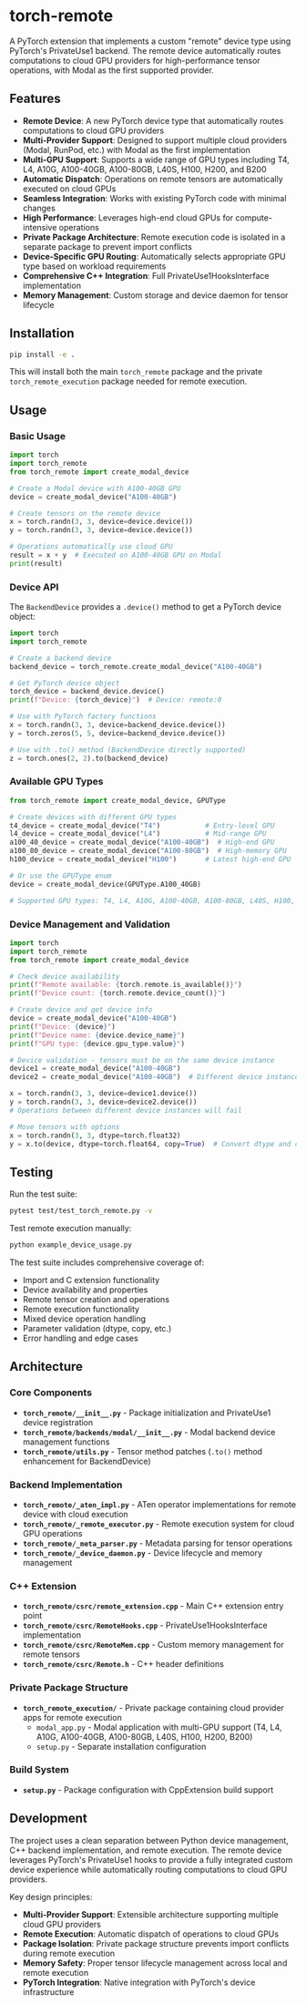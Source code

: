 # torch-remote

A PyTorch extension that implements a custom "remote" device type using PyTorch's PrivateUse1 backend. The remote device automatically routes computations to cloud GPU providers for high-performance tensor operations, with Modal as the first supported provider.

## Features

- **Remote Device**: A new PyTorch device type that automatically routes computations to cloud GPU providers
- **Multi-Provider Support**: Designed to support multiple cloud providers (Modal, RunPod, etc.) with Modal as the first implementation
- **Multi-GPU Support**: Supports a wide range of GPU types including T4, L4, A10G, A100-40GB, A100-80GB, L40S, H100, H200, and B200
- **Automatic Dispatch**: Operations on remote tensors are automatically executed on cloud GPUs
- **Seamless Integration**: Works with existing PyTorch code with minimal changes
- **High Performance**: Leverages high-end cloud GPUs for compute-intensive operations
- **Private Package Architecture**: Remote execution code is isolated in a separate package to prevent import conflicts
- **Device-Specific GPU Routing**: Automatically selects appropriate GPU type based on workload requirements
- **Comprehensive C++ Integration**: Full PrivateUse1HooksInterface implementation
- **Memory Management**: Custom storage and device daemon for tensor lifecycle

## Installation

```bash
pip install -e .
```

This will install both the main `torch_remote` package and the private `torch_remote_execution` package needed for remote execution.

## Usage

### Basic Usage

```python
import torch
import torch_remote
from torch_remote import create_modal_device

# Create a Modal device with A100-40GB GPU
device = create_modal_device("A100-40GB")

# Create tensors on the remote device
x = torch.randn(3, 3, device=device.device())
y = torch.randn(3, 3, device=device.device())

# Operations automatically use cloud GPU
result = x + y  # Executed on A100-40GB GPU on Modal
print(result)
```

### Device API

The `BackendDevice` provides a `.device()` method to get a PyTorch device object:

```python
import torch
import torch_remote

# Create a backend device
backend_device = torch_remote.create_modal_device("A100-40GB")

# Get PyTorch device object
torch_device = backend_device.device()
print(f"Device: {torch_device}")  # Device: remote:0

# Use with PyTorch factory functions
x = torch.randn(3, 3, device=backend_device.device())
y = torch.zeros(5, 5, device=backend_device.device())

# Use with .to() method (BackendDevice directly supported)
z = torch.ones(2, 2).to(backend_device)
```

### Available GPU Types

```python
from torch_remote import create_modal_device, GPUType

# Create devices with different GPU types
t4_device = create_modal_device("T4")           # Entry-level GPU
l4_device = create_modal_device("L4")           # Mid-range GPU
a100_40_device = create_modal_device("A100-40GB")  # High-end GPU
a100_80_device = create_modal_device("A100-80GB")  # High-memory GPU
h100_device = create_modal_device("H100")       # Latest high-end GPU

# Or use the GPUType enum
device = create_modal_device(GPUType.A100_40GB)

# Supported GPU types: T4, L4, A10G, A100-40GB, A100-80GB, L40S, H100, H200, B200
```

### Device Management and Validation

```python
import torch
import torch_remote
from torch_remote import create_modal_device

# Check device availability
print(f"Remote available: {torch.remote.is_available()}")
print(f"Device count: {torch.remote.device_count()}")

# Create device and get device info
device = create_modal_device("A100-40GB")
print(f"Device: {device}")
print(f"Device name: {device.device_name}")
print(f"GPU type: {device.gpu_type.value}")

# Device validation - tensors must be on the same device instance
device1 = create_modal_device("A100-40GB")
device2 = create_modal_device("A100-40GB")  # Different device instance

x = torch.randn(3, 3, device=device1.device())
y = torch.randn(3, 3, device=device2.device())
# Operations between different device instances will fail

# Move tensors with options
x = torch.randn(3, 3, dtype=torch.float32)
y = x.to(device, dtype=torch.float64, copy=True)  # Convert dtype and copy
```

## Testing

Run the test suite:

```bash
pytest test/test_torch_remote.py -v
```

Test remote execution manually:

```bash
python example_device_usage.py
```

The test suite includes comprehensive coverage of:
- Import and C extension functionality
- Device availability and properties
- Remote tensor creation and operations
- Remote execution functionality
- Mixed device operation handling
- Parameter validation (dtype, copy, etc.)
- Error handling and edge cases

## Architecture

### Core Components

- **`torch_remote/__init__.py`** - Package initialization and PrivateUse1 device registration
- **`torch_remote/backends/modal/__init__.py`** - Modal backend device management functions
- **`torch_remote/utils.py`** - Tensor method patches (`.to()` method enhancement for BackendDevice)

### Backend Implementation

- **`torch_remote/_aten_impl.py`** - ATen operator implementations for remote device with cloud execution
- **`torch_remote/_remote_executor.py`** - Remote execution system for cloud GPU operations
- **`torch_remote/_meta_parser.py`** - Metadata parsing for tensor operations
- **`torch_remote/_device_daemon.py`** - Device lifecycle and memory management

### C++ Extension

- **`torch_remote/csrc/remote_extension.cpp`** - Main C++ extension entry point
- **`torch_remote/csrc/RemoteHooks.cpp`** - PrivateUse1HooksInterface implementation
- **`torch_remote/csrc/RemoteMem.cpp`** - Custom memory management for remote tensors
- **`torch_remote/csrc/Remote.h`** - C++ header definitions

### Private Package Structure

- **`torch_remote_execution/`** - Private package containing cloud provider apps for remote execution
  - `modal_app.py` - Modal application with multi-GPU support (T4, L4, A10G, A100-40GB, A100-80GB, L40S, H100, H200, B200)
  - `setup.py` - Separate installation configuration

### Build System

- **`setup.py`** - Package configuration with CppExtension build support

## Development

The project uses a clean separation between Python device management, C++ backend implementation, and remote execution. The remote device leverages PyTorch's PrivateUse1 hooks to provide a fully integrated custom device experience while automatically routing computations to cloud GPU providers.

Key design principles:
- **Multi-Provider Support**: Extensible architecture supporting multiple cloud GPU providers
- **Remote Execution**: Automatic dispatch of operations to cloud GPUs
- **Package Isolation**: Private package structure prevents import conflicts during remote execution
- **Memory Safety**: Proper tensor lifecycle management across local and remote execution
- **PyTorch Integration**: Native integration with PyTorch's device infrastructure

